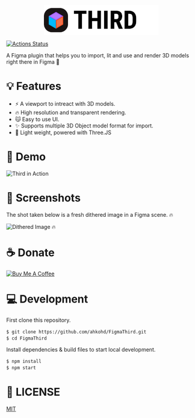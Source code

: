 <img src="./third-dark.png" height="80" style="display: table; margin: 0 auto;"/>

[![Actions Status](https://github.com/ahkohd/FigmaDither/workflows/ProdBuild/badge.svg)](https://github.com/ahkohd/FigmaDither/workflows/ProdBuild/badge.svg)

A Figma plugin that helps you to import, lit and use and render 3D models right there in Figma 🙈

# 💡 Features

-   ⚡ A viewport to intreact with 3D models.
-   🔥 High resolution and transparent rendering.
-   😽 Easy to use UI.
-   ✨ Supports multiple 3D Object model format for import.
-   🚀 Light weight, powered with Three.JS

# 🎥 Demo

![Third in Action](./demo-naruto.gif)

# 📸 Screenshots

The shot taken below is a fresh dithered image in a Figma scene. 🔥

![Dithered Image 🔥](./dither-shot.png)

# ☕️ Donate

<a href="https://www.buymeacoffee.com/jwlE0N8" target="_blank"><img src="https://bmc-cdn.nyc3.digitaloceanspaces.com/BMC-button-images/custom_images/orange_img.png" alt="Buy Me A Coffee" style="height: auto !important;width: auto !important;" ></a>

# 💻 Development

First clone this repository.

```bash
$ git clone https://github.com/ahkohd/FigmaThird.git
$ cd FigmaThird
```

Install dependencies & build files to start local development.

```bash
$ npm install
$ npm start
```

# 🧾 LICENSE

[MIT](./LICENSE.md)
